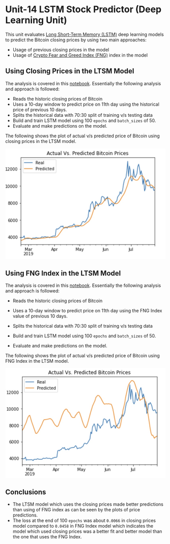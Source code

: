 # Unit-14 LSTM Stock Predictor (Deep Learning Unit)

This unit evaluates [Long Short-Term Memory (LSTM)](https://towardsdatascience.com/illustrated-guide-to-lstms-and-gru-s-a-step-by-step-explanation-44e9eb85bf21) deep learning models to predict the Bitcoin closing prices by using two main approaches:

- Usage of previous closing prices in the model
- Usage of [Crypto Fear and Greed Index (FNG)](https://alternative.me/crypto/fear-and-greed-index/) index in the model


## Using Closing Prices in the LTSM Model

The analysis is covered in this [notebook](Notebooks/lstm_stock_predictor_closing.ipynb).  Essentially the following analysis and approach is followed:

- Reads the historic closing prices of Bitcoin
- Uses a 10-day window to predict price on 11th day using the historical price of previous 10 days.
- Splits the historical data with 70:30 split of training v/s testing data
- Build and train LSTM model using 100 `epochs` and `batch_sizes` of 50. 
- Evaluate and make predictions on the model.

The following shows the plot of actual v/s predicted price of Bitcoin using closing prices in the LTSM model.

![LTSM Close Prices](Images/LTMS_Close_Prices.jpg)



## Using FNG Index in the LTSM Model

The analysis is covered in this [notebook](Notebooks/lstm_stock_predictor_fng.ipynb).  Essentially the following analysis and approach is followed:

- Reads the historic closing prices of Bitcoin
- Uses a 10-day window to predict price on 11th day using the FNG Index value of previous 10 days.
- Splits the historical data with 70:30 split of training v/s testing data
- Build and train LSTM model using 100 `epochs` and `batch_sizes` of 50. 

- Evaluate and make predictions on the model.

The following shows the plot of actual v/s predicted price of Bitcoin using FNG Index in the LTSM model.

![LTSM Close Prices](Images/LTSM_FNG_Index.jpg)

## Conclusions

- The LTSM model which uses the closing prices made better predictions than using of FNG index as can be seen by the plots of price predictions.
- The loss at the end of 100 `epochs` was about `0.0066` in closing prices model compared to `0.0458` in FNG Index model which indicates the model which used closing prices was a better fit and better model than the one that uses the FNG Index.
